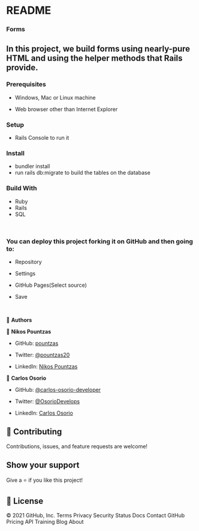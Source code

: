 # README

### Forms

## In this project, we build forms using nearly-pure HTML and using the helper methods that Rails provide.

### Prerequisites

- Windows, Mac or Linux machine 

- Web browser other than Internet Explorer

### Setup

- Rails Console to run it

### Install

- bundler install
- run rails db:migrate to build the tables on the database

### Build With

- Ruby 
- Rails
- SQL


​
### You can deploy this project forking it on GitHub and then going to:

- Repository

- Settings

- GitHub Pages(Select source)

- Save

​

👤 **Authors**


👤 **Nikos Pountzas**

- GitHub: [pountzas](https://github.com/pountzas)

- Twitter: [@pountzas20](https://twitter.com/pountzas20)

- LinkedIn: [Nikos Pountzas](https://www.linkedin.com/in/nikos-pountzas/)

👤 **Carlos Osorio**

- GitHub: [@carlos-osorio-developer](https://github.com/carlos-osorio-developer)

- Twitter: [@OsorioDevelops](hhttps://twitter.com/@OsorioDevelops)

- LinkedIn: [Carlos Osorio](https://www.linkedin.com/in/carlos-osorio-developer/)
​
## 🤝 Contributing

Contributions, issues, and feature requests are welcome!

## Show your support


Give a ⭐️ if you like this project!


## 📝 License


© 2021 GitHub, Inc.
Terms
Privacy
Security
Status
Docs
Contact GitHub
Pricing
API
Training
Blog
About
